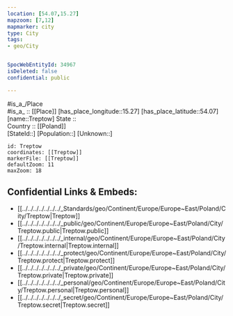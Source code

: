 ```yaml
---
location: [54.07,15.27] 
mapzoom: [7,12] 
mapmarker: city 
type: City
tags:
- geo/City


SpocWebEntityId: 34967
isDeleted: false
confidential: public

---
```

#is_a_/Place  
#is_a_ :: [[Place]] 
[has_place_longitude::15.27] 
[has_place_latitude::54.07] 
[name::Treptow] 
State ::  
Country :: [[Poland]]  
[StateId::] 
[Population::] 
[Unknown::] 


```leaflet
id: Treptow
coordinates: [[Treptow]] 
markerFile: [[Treptow]] 
defaultZoom: 11 
maxZoom: 18
```


## Confidential Links & Embeds: 
- [[../../../../../../../_Standards/geo/Continent/Europe/Europe~East/Poland/City/Treptow|Treptow]] 
- [[../../../../../../../_public/geo/Continent/Europe/Europe~East/Poland/City/Treptow.public|Treptow.public]] 
- [[../../../../../../../_internal/geo/Continent/Europe/Europe~East/Poland/City/Treptow.internal|Treptow.internal]] 
- [[../../../../../../../_protect/geo/Continent/Europe/Europe~East/Poland/City/Treptow.protect|Treptow.protect]] 
- [[../../../../../../../_private/geo/Continent/Europe/Europe~East/Poland/City/Treptow.private|Treptow.private]] 
- [[../../../../../../../_personal/geo/Continent/Europe/Europe~East/Poland/City/Treptow.personal|Treptow.personal]] 
- [[../../../../../../../_secret/geo/Continent/Europe/Europe~East/Poland/City/Treptow.secret|Treptow.secret]] 
